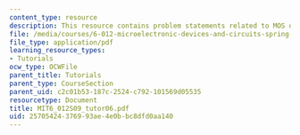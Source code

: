```yaml
---
content_type: resource
description: This resource contains problem statements related to MOS device data.
file: /media/courses/6-012-microelectronic-devices-and-circuits-spring-2009/25705424376993ae4e0bbc8dfd0aa140_MIT6_012S09_tutor06.pdf
file_type: application/pdf
learning_resource_types:
- Tutorials
ocw_type: OCWFile
parent_title: Tutorials
parent_type: CourseSection
parent_uid: c2c01b53-187c-2524-c792-101569d05535
resourcetype: Document
title: MIT6_012S09_tutor06.pdf
uid: 25705424-3769-93ae-4e0b-bc8dfd0aa140
---
```

